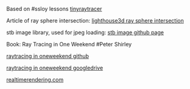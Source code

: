 Based on #ssloy lessons [tinyraytracer](https://github.com/ssloy/tinyraytracer)

Article of ray sphere intersection:
[lighthouse3d ray sphere intersection](https://www.lighthouse3d.com/tutorials/maths/ray-sphere-intersection/)

stb image library, used for jpeg loading:
[stb image github page](https://github.com/nothings/stb)


Book: Ray Tracing in One Weekend #Peter Shirley

[raytracing in oneweekend github](https://github.com/RayTracing/raytracinginoneweekend)

[raytracing in oneweekend googledrive](https://drive.google.com/drive/u/0/folders/14yayBb9XiL16lmuhbYhhvea8mKUUK77W)

[realtimerendering.com](http://www.realtimerendering.com)
